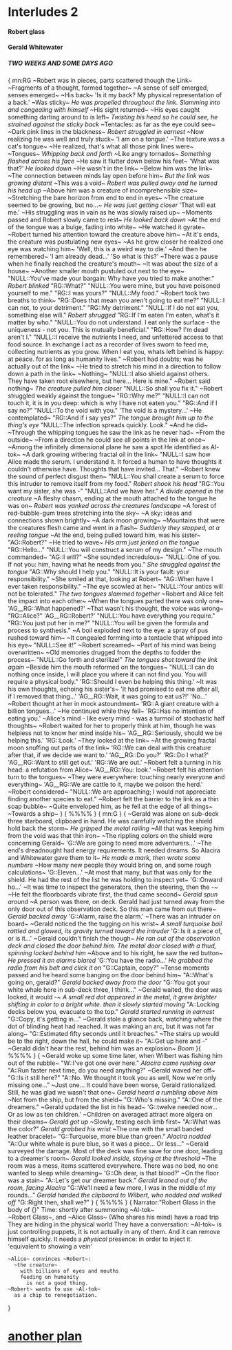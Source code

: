 # Interludes 2

#### Robert glass

#### Gerald Whitewater

##### TWO WEEKS  AND SOME DAYS AGO
{
mn:RG
~Robert was in pieces, parts scattered though the Link~
~Fragments of a thought, formed together~
~A sense of self emerged, senses emerged~
~His back~
'Is it my back? 
My physical representation of a back.'
~Was sticky~
*He was propelled throughout the link. Slamming into and congealing with himself*
~His sight returned~
~His eyes caught something darting around to is left~
*Twisting his head so he could see, he strained against the sticky back*
~Tentacles: as far as the eye could see~ 
~Dark pink lines in the blackness~
*Robert struggled in earnest* 
~Now realizing he was well and truly stuck~
'I am on a tongue.'
~The texture was a cat's tongue~
~He realized, that's what all those pink lines were~
~Tongues~
*Whipping back and forth*
~Like angry tornados~
*Something flashed across his face*
~He saw it flutter down below his feet~
'What was that?'
*He looked down*
~He wasn't in the link~
~Below him was the link~ 
~The connection between minds lay open before him~
*But the link was growing distant*
~This was a void~
*Robert was pulled away and he turned his head up*
~Above him was a creature of incomprehensible size~
~Stretching the bare horizon from end to end in eyes~
~The creature seemed to be growing, but no...~
*He was just getting closer*
'That will eat me.'
~His struggling was in vain as he was slowly raised up~
~Moments passed and Robert slowly came to rest~
*He looked back down*
~At the end of the tongue was a bulge, fading into white~
~He watched it gyrate~
~Robert turned his attention toward the creature above him~
~At it's ends, the creature was pustulating new eyes~
~As he grew closer he realized one eye was watching him~
'Well, this is a weird way to die.'
~And then he remembered~
'I am already dead...'
'So what is this?'
~There was a pause when he finally reached the creature's mouth~
~It was about the size of a house~
~Another smaller mouth pustuled out next to the eye~
"NULL::You've made your bargain: Why have you tried to make another."
*Robert blinked*
"RG::What?"
"NULL::You were mine, but you have poisoned yourself to me."
"RG::I was yours?"
"NULL::My food."
~Robert took two breaths to think~
"RG::Does that mean you aren't going to eat me?"
"NULL::I can not, to your detriment."
"RG::My detriment."
"NULL::If I do not eat you, something else will."
*Robert shrugged*
"RG::If I'm eaten I'm eaten, what's it matter by who."
"NULL::You do not understand. 
I eat only the surface - the uniqueness - not you.
This is mutually beneficial."
"RG::How? I'm dead aren't I."
"NULL::I receive the nutrients I need, and unfettered access to that food source.
In exchange I act as a recorder of lives sworn to feed me, collecting nutrients as you grow.
When I eat you, whats left behind is happy: at peace. for as long as humanity lives."
~Robert had doubts; was he actually out of the link~
~He tried to stretch his mind in a direction to follow down a path in the link~
~Nothing~
"NULL::I also shield against others. 
They have taken root elsewhere, but here... 
Here is mine."
~Robert said nothing~
*The creature pulled him closer*
"NULL::So shall you fix it."
~Robert struggled weakly against the tongue~
"RG::Why me?"
"NULL::I can not touch it, it is in you deep: which is why I have not eaten you."
"RG::And if I say no?"
"NULL::To the void with you."
'The void is a mystery...'
~He contemplated~
"RG::And if i say yes?"
*The tongue brought him up to the thing's eye*
"NULL::The infection spreads quickly.
Look."
~And he did~
~Through the whipping tongues he saw the link as he never had~
~From the outside~
~From a direction he could see all points in the link at once~
~Among the infinitely dimensional plane he saw a spot He identified as Al-tok~
~A dark growing withering fractal oil in the link~
"NULL::I saw how Alice made the serum. 
I understand it. 
It forced a human to have thoughts it couldn't otherwise have.
Thoughts that have invited... 
That."
~Robert knew the sound of perfect disgust then~ 
"NULL::You shall create a serum to force this intruder to remove itself from my food."
*Robert shook his head*
"RG::You want my sister, she was -"
"NULL::And we have her."
*A divide opened in the creature*
~A fleshy chasm, ending at the mouth attached to the tongue he was on~
*Robert was yanked across the creatures landscape*
~A forest of red-bubble-gum trees stretching into the sky~
~A sky: ideas and connections shown brightly~
~A dark moon growing~
~Mountains that were the creatures flesh came and went in a flash~
*Suddenly they stopped, at a reeling tongue*
~At the end, being pulled toward him, was his sister~
"AG::Robert?"
~He tried to wave~
*His arm just jerked on the tongue*
"RG::Hello..."
"NULL::You will construct a serum of my design."
~The mouth commanded~
"AG::I will?"
~She sounded incredulous~
"NULL::One of you. 
If not you: him, having what he needs from you."
*She struggled against the tongue*
"AG::Why should I help you."
"NULL::It is your fault: your responsibility."
~She smiled at that, looking at Robert~
"AG::When have I ever taken responsibility."
~The eye scowled at her~
"NULL::Your antics will not be tolerated."
*The two tongues slammed together*
~Robert and Alice felt the impact into each other~
~When the tongues parted there was only one~
'AG__RG::What happened?'
~That wasn't his thought, the voice was wrong~
"RG::Alice?" 
'AG__RG::Robert?'
"NULL::You have everything you require."
"RG::You just put her in me?"
"NULL::You will be given the formula and process to synthesis."
~A boil exploded next to the eye: a spray of pus rushed toward him~
~It congealed forming into a tentacle that whipped into his eye~
"NULL::See it!"
~Robert screamed~
~Part of his mind was being overwritten~
~Old memories drugged from the depths to fodder the process~
"NULL::Go forth and sterilize!"
*The tongues shot toward the link again*
~Beside him the mouth reformed on the tongues~
"NULL::I can do nothing once inside, I will place you where it can not find you. 
You will require a physical body."
'RG::Should I even be helping this thing.'
~It was his own thoughts, echoing his sister's~
'It had promised to eat me after all, if I removed that thing...'
'AG__RG::Wait, it was going to eat us?!'
'No...'
~Robert thought at her in mock astoundment~
'RG::A giant creature with a billion tongues...'
~He continued while they fell~
'RG::Has no intention of eating you.'
~Alice's mind - like every mind - was a turmoil of stochastic half thoughts~
~Robert waited for her to properly think at him, though he was helpless not to know her mind inside his~
'AG__RG::Seriously, should we be helping this.'
'RG::Look.'
~They looked at the link~
~At the growing fractal moon snuffing out parts of the link~
'RG::We can deal with this creature after that, if we decide we want to.'
'AG__RG::Do you?'
'RG::Do I what?'
'AG__RG::Want to still get out.'
'RG::We are out.'
~Robert felt a turning in his head: a refutation from Alice~
'AG__RG::You: look.'
~Robert felt his attention turn to the tongues~
~They were everywhere: touching nearly everyone and everything~
'AG__RG::We are cattle to it, maybe we poison the herd.'
~Robert considered~
"NULL::We are approaching; I would not appreciate finding another species to eat."
~Robert felt the barrier to the link as a thin soap bubble~
~Quite enveloped him, as he fell at the edge of all things~
~Towards a ship~
}
{
%%%%
}
{
mn:G
}
{
~Gerald was alone on sub-deck three starboard, clipboard in hand. 
He was carefully watching the shield hold back the storm~
*He gripped the metal railing*
~All that was keeping him from the void was that thin iron~
~The rippling colors on the shield were concerning Gerald~
'G::We are going to need more adventurers...'
~The end's dreadnought had energy requirements.
It needed dreams.
So Alacira and Whitewater gave them to it~
*He made a mark, then wrote some numbers*
~How many new people they would bring on, and some rough calculations~
'G::Eleven...'
~At most that many, but that was only for the shield.
He had the rest of the list he was holding to inspect yet~
'G::Onward ho...'
~It was time to inspect the generators, then the steering, then the -~
~He felt the floorboards vibrate first, the thud came second~
*Gerald spun around*
~A person was there, on deck. 
Gerald had just turned away from the only door out of this observation deck.
So this man came from out there~
*Gerald backed away*
'G::Alarm, raise the alarm.'
~There was an intruder on board~
~Gerald noticed the the tugging on his wrist~
*A small turquoise bail rattled and glowed, its gravity turned toward the intruder*
'G::Is it a piece of, or is it...'
~Gerald couldn't finish the though~
*He ran out of the observation deck and closed the door behind him.
The metal door closed with a thud, spinning locked behind him*
~Above and to his right, he saw the red button~
*He pressed it an alarms blared*
'G::You have the radio...'
*He grabbed the radio from his belt and click it on*
"G::Captain, copy?"
~Tense moments passed and he heard some banging on the door behind him~
"A::What's going on, gerald?"
*Gerald backed away from the door*
"G::You got your white whale here in sub-deck three, I think..."
~Gerald waited, the door was locked, it would -~
*A small red dot appeared in the metal, it grew brighter shifting in color to a bright white. then it slowly started moving*
"A::Locking decks below you, evacuate to the top."
*Gerald started running in earnest*
"G::Copy, it's getting in..."
~Gerald stole a glance back, watching where the dot of blinding heat had reached. 
It was making an arc, but it was not far along~
"G::Estimated fifty seconds until it breaches."
~The stairs up would be to the right, down the hall, he could make it~
"A::Get up here and -"
~Gerald didn't hear the rest, behind him was an explosion~
*Boom*
}{
%%%%
}
{
~Gerald woke up some time later, when Wilbert was fishing him out of the rubble~
"W::I've got one over here."
*Alacira came rushing over*
"A::Run faster next time, do you need anything?"
~Gerald waved her off~
"G::Is it still here?"
"A::No. 
We thought it took you as well,
Now we're only missing one..."
~Just one...
It could have been worse, Gerald rationalized.
Still, he was glad we wasn't that one~
*Gerald heard a rumbling above him*
~Not from the ship, but from the shield~
"G::Who's missing."
"A::One of the dreamers."
~Gerald updated the list in his head~
'G::twelve needed now...
Or as low as ten children.' 
~Children on averaged attract more algera on their dreams~
*Gerald got up*
~Slowly, testing each limb first~
"A::What was the color?"
*Gerald grabbed his wrist*
~The one with the small banded leather bracelet~
"G::Turquoise, more blue than green."
*Alacira nodded*
"A::Our white whale is pure blue, so it was a piece...
Or less..."
~Gerald surveyed the damage.
Most of the deck was fine save for one door, leading to a dreamer's room~
*Gerald looked inside, staying at the threshold*
~The room was a mess, items scattered everywhere. 
There was no bed, no one wanted to sleep while dreaming~
'G::Oh dear, is that blood?'
~On the floor was a stain~
"A::Let's get our dreamer back."
*Gerald leaned out of the room, facing Alacira*
"G::We'll need a few more, I was in the middle of my rounds..."
*Gerald handed the clipboard to Wilbert, who nodded and walked off*
"G::Right then, shall we?"
}
{
    %%%%
}
{
      Narrator:"Robert Glass in the body of {}"
  Time: shortly after summoning ~Al-tok~  
    ~Robert Glass~, and ~Alice Glass~ (Who shares his mind) have a road trip
     They are hiding in the physical world
    They have a conversation:
      ~Al-tok~ is just controlling puppets, 
      It is not actually in any of them.
      And it can remove himself quickly.
      It needs a *physical* presence: 
        in order to inject it.
        'equivalent to showing a vein' 

    ~Alice~ convinces ~Robert~: 
      ~the creature~ 
        with billions of eyes and mouths
        feeding on humanity
          is not a good thing.
    ~Robert~ wants to use ~Al-tok~ 
      as a chip to renegotiation.
}
# [another plan](another-plan.md) 

